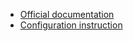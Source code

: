 - [Official documentation](https://firebase.google.com/docs/remote-config)
- [Configuration instruction](https://firebase.google.com/docs/remote-config/get-started?platform=android)